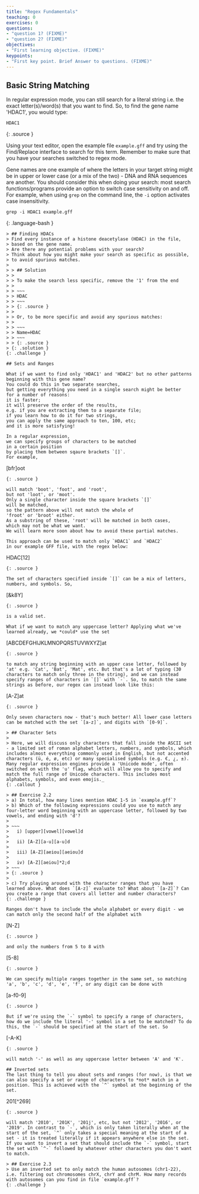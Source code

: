 ```yaml
---
title: "Regex Fundamentals"
teaching: 0
exercises: 0
questions:
- "question 1? (FIXME)"
- "question 2? (FIXME)"
objectives:
- "First learning objective. (FIXME)"
keypoints:
- "First key point. Brief Answer to questions. (FIXME)"
---
```


## Basic String Matching
In regular expression mode,
you can still search for a literal string
i.e. the exact letter(s)/word(s) that you want to find.
So, to find the gene name 'HDAC1', you would type:

~~~
HDAC1
~~~
{: .source }

Using your text editor, open the example file `example.gff`
and try using the Find/Replace interface to search for this term.
Remember to make sure that you have your searches switched to regex mode.

Gene names are one example of where the letters in your target string
might be in upper or lower case (or a mix of the two) -
DNA and RNA sequences are another.
You should consider this when doing your search:
most search functions/programs provide an option to switch case
sensitivity on and off.
For example, when using `grep` on the command line,
the `-i` option activates case insensitivity.

~~~
grep -i HDAC1 example.gff
~~~
{: .language-bash }

~~~
> ## Finding HDACs
> Find every instance of a histone deacetylase (HDAC) in the file,
> based on the gene name.
> Are there any potential problems with your search?
> Think about how you might make your search as specific as possible,
> to avoid spurious matches.
>
> > ## Solution
> >
> > To make the search less specific, remove the '1' from the end
> >
> > ~~~
> > HDAC
> > ~~~
> > {: .source }
> >
> > Or, to be more specific and avoid any spurious matches:
> >
> > ~~~
> > Name=HDAC
> > ~~~
> > {: .source }
> {: .solution }
{: .challenge }

## Sets and Ranges

What if we want to find only 'HDAC1' and 'HDAC2' but no other patterns beginning with this gene name?
You could do this in two separate searches,
but getting everything you need in a single search might be better
for a number of reasons:
it is faster;
it will preserve the order of the results,
e.g. if you are extracting them to a separate file;
if you learn how to do it for two strings,
you can apply the same approach to ten, 100, etc;
and it is more satisfying!

In a regular expression,
we can specify groups of characters to be matched
in a certain position
by placing them between sqaure brackets `[]`.
For example,

~~~
[bfr]oot
~~~
{: .source }

will match 'boot', 'foot', and 'root',
but not 'loot', or 'moot'.
Only a single character inside the square brackets `[]`
will be matched,
so the pattern above will not match the whole of
'froot' or 'broot' either.
As a substring of these, 'root' will be matched in both cases,
which may not be what we want.
We will learn more soon about how to avoid these partial matches.

This approach can be used to match only `HDAC1` and `HDAC2`
in our example GFF file, with the regex below:

~~~
HDAC[12]
~~~
{: .source }

The set of characters specified inside `[]` can be a mix of letters, numbers, and symbols. So,

~~~
[&k8Y]
~~~
{: .source }

is a valid set.

What if we want to match any uppercase letter? Applying what we've learned already, we *could* use the set

~~~
[ABCDEFGHIJKLMNOPQRSTUVWXYZ]at
~~~
{: .source }

to match any string beginning with an upper case letter, followed by 'at' e.g. 'Cat', 'Bat', 'Mat', etc. But that's a lot of typing (30 characters to match only three in the string), and we can instead specify ranges of characters in `[]` with `-`. So, to match the same strings as before, our regex can instead look like this:

~~~
[A-Z]at
~~~
{: .source }

Only seven characters now - that's much better! All lower case letters can be matched with the set `[a-z]`, and digits with `[0-9]`.

> ## Character Sets
>
> Here, we will discuss only characters that fall inside the ASCII set - a limited set of roman alphabet letters, numbers, and symbols, which includes almost everything commonly used in English, but not accented characters (ü, é, ø, etc) or many specialised symbols (e.g. €, ¿, ±). Many regular expression engines provide a 'Unicode mode', often switched on with the 'u' flag, which will allow you to specify and match the full range of Unicode characters. This includes most alphabets, symbols, and even emojis._
{: .callout }

> ## Exercise 2.2
> a) In total, how many lines mention HDAC 1-5 in `example.gff`?
> b) Which of the following expressions could you use to match any four-letter word beginning with an uppercase letter, followed by two vowels, and ending with 'd'?
>
> ~~~
> 	i) [upper][vowel][vowel]d
>
> 	ii) [A-Z][a-u][a-u]d
>
> 	iii) [A-Z][aeiou][aeiou]d
>
> 	iv) [A-Z][aeiou]*2;d
> ~~~
> {: .source }
>
> c) Try playing around with the character ranges that you have learned above. What does `[A-z]` evaluate to? What about `[a-Z]`? Can you create a range that covers all letter and number characters?
{: .challenge }

Ranges don't have to include the whole alphabet or every digit - we can match only the second half of the alphabet with

~~~
[N-Z]
~~~
{: .source }

and only the numbers from 5 to 8 with

~~~
[5-8]
~~~
{: .source }

We can specify multiple ranges together in the same set, so matching 'a', 'b', 'c', 'd', 'e', 'f', or any digit can be done with

~~~
[a-f0-9]
~~~
{: .source }

But if we're using the `-` symbol to specify a range of characters, how do we include the literal '-' symbol in a set to be matched? To do this, the `-` should be specified at the start of the set. So

~~~
[-A-K]
~~~
{: .source }

will match '-' as well as any uppercase letter between 'A' and 'K'.

## Inverted sets
The last thing to tell you about sets and ranges (for now), is that we can also specify a set or range of characters to *not* match in a position. This is achieved with the `^` symbol at the beginning of the set.

~~~
201[^269]
~~~
{: .source }

will match '2010', '201K', '201j', etc, but not '2012', '2016', or '2019'. In contrast to `-`, which is only taken literally when at the start of the set, `^` only takes a special meaning at the start of a set - it is treated literally if it appears anywhere else in the set. If you want to invert a set that should include the `-` symbol, start the set with `^-` followed by whatever other characters you don't want to match.

> ## Exercise 2.3
> Use an inverted set to only match the human autosomes (chr1-22), i.e. filtering out chromosomes chrX, chrY and chrM. How many records with autosomes can you find in file `example.gff`?
{: .challenge }
